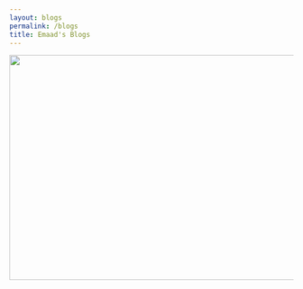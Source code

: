 ```yaml
---
layout: blogs
permalink: /blogs
title: Emaad's Blogs
---
```


<img src="{{site.baseurl}}/images/freeformpic.png"  width="800" height="400" />